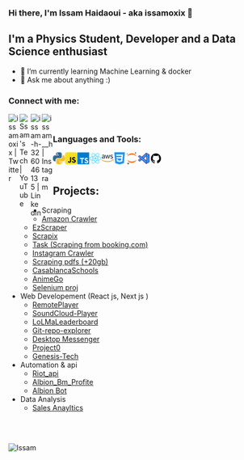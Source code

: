 ### Hi there, I'm Issam Haidaoui - aka issamoxix 👋

## I'm a Physics Student, Developer and a Data Science enthusiast 
- 🌱 I’m currently learning Machine Learning & docker 
- 💬 Ask me about anything :) 

### Connect with me:

[<img align="left" alt="issamoxix | Twitter" width="22px" src="https://cdn.jsdelivr.net/npm/simple-icons@v3/icons/twitter.svg" />][twitter]
[<img align="left" alt="Ssam's Tech | YouTube" width="22px" src="https://cdn.jsdelivr.net/npm/simple-icons@v3/icons/youtube.svg" />][youtube]
[<img align="left" alt="issam-h-326046135 | LinkedIn" width="22px" src="https://cdn.jsdelivr.net/npm/simple-icons@v3/icons/linkedin.svg" />][linkedin]
[<img align="left" alt="issam__h | Instagram" width="22px" src="https://cdn.jsdelivr.net/npm/simple-icons@v3/icons/instagram.svg" />][instagram]


</br>

### Languages and Tools:

<img align="left" alt="Python" width="24px" src="https://github.com/issamoxix/issamoxix/blob/master/icons/python.png" />
<img align="left" alt="Javascript" width="24px" src="https://github.com/issamoxix/issamoxix/blob/master/icons/javascript.png" />
<img align="left" alt="TypeScript" width="24px" src="https://github.com/issamoxix/issamoxix/blob/master/icons/typescript.png" />
<img align="left" alt="React" width="24px" src="https://github.com/issamoxix/issamoxix/blob/master/icons/react.png" />
<img align="left" alt="Aws" width="24px" src="https://github.com/issamoxix/issamoxix/blob/master/icons/aws.png" />
<img align="left" alt="Css" width="24px" src="https://github.com/issamoxix/issamoxix/blob/master/icons/css.png" />
<img align="left" alt="Jupyter" width="24px" src="https://github.com/issamoxix/issamoxix/blob/master/icons/jupyter.png" />
<img align="left" alt="VsCode" width="24px" src="https://github.com/issamoxix/issamoxix/blob/master/icons/vscode.png" />
<img align="left" alt="Github" width="24px" src="https://github.com/issamoxix/issamoxix/blob/master/icons/github.png" />


</br>
</br>

## Projects:
<ul>
  <li>Scraping 
  <ul>
    <li><a href="https://github.com/issamoxix/AmazonCrawler">Amazon Crawler</a> </li>
    <li><a href="https://github.com/issamoxix/EzScraper">EzScraper</a></li>
    <li> <a href="https://github.com/issamoxix/Scrapix">Scrapix</a> </li>
    <li> <a href="https://github.com/issamoxix/task1">Task (Scraping from booking.com)</a> </li>
    <li> <a href="https://github.com/issamoxix/insta_follower_tracker">Instagram Crawler</a> </li>
    <li> <a href="https://github.com/issamoxix/tdr">Scraping pdfs (+20gb)</a> </li>
    <li><a href="https://github.com/issamoxix/EcolePriveCasablanca">CasablancaSchools</a> </li>
    <li><a href="https://github.com/issamoxix/AnimeGo">AnimeGo</a></li>
    <li><a href="https://github.com/issamoxix/selenium">Selenium proj</a></li>
    </ul>
  </li> 
  <li>Web Developement (React js, Next js )
  <ul>
  <li><a href="https://github.com/issamoxix/RemotePlayer">RemotePlayer</a></li>
  <li><a href="https://github.com/issamoxix/SoundCloud-Player">SoundCloud-Player</a></li>
  <li><a href="https://github.com/issamoxix/LoLMaLeaderboard">LoLMaLeaderboard</a></li>
  <li><a href="https://github.com/issamoxix/git-repo-explorer">Git-repo-explorer</a></li>
  <li><a href="https://github.com/issamoxix/Desktop-Messanger">Desktop Messenger</a></li>
  <li><a href="https://github.com/issamoxix/Project0">Project0</a></li>
  <li><a href="https://github.com/issamoxix/Genesis-Tech">Genesis-Tech</a></li>
  </ul>
  </li>
  <li>Automation & api
  <ul>
  <li><a href="https://github.com/issamoxix/riot_api">Riot_api</a></li>
  <li><a href="https://github.com/issamoxix/albion_profite_checker">Albion_Bm_Profite</a></li>
  <li><a href="https://github.com/issamoxix/albion-auto-searh">Albion Bot</a></li>
  </ul>
  </li>
  <li>Data Analysis
  <ul>
  <li><a href="https://github.com/issamoxix/SalesAnalysis">Sales Anayltics</a></li>
  </ul>
  </li>
 </ul>

</br>
</br>

<!--
**issamoxix/issamoxix** is a ✨ _special_ ✨ repository because its `README.md` (this file) appears on your GitHub profile.

Here are some ideas to get you started:

- 🔭 I’m currently working on ...
- 🌱 I’m currently learning ...
- 👯 I’m looking to collaborate on ...
- 🤔 I’m looking for help with ...
- 💬 Ask me about ...
- 📫 How to reach me: ...
- 😄 Pronouns: ...
- ⚡ Fun fact: ...
-->
[twitter]: https://twitter.com/issamoxix
[youtube]: https://www.youtube.com/channel/UCuPmS__BowwnDTFkham4_bQ
[instagram]: https://www.instagram.com/issam__h/
[linkedin]: https://www.linkedin.com/in/issam-h-326046135/
![Issam](https://github-readme-stats.vercel.app/api?username=issamoxix&show_icons=true)


